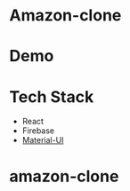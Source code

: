 # Amazon-clone
<!-- Les Choses de La Vie is an interactive ecommerce website. The Website stimulates an online shopping experience with a functioning shopping cart, sign-up, login, and checkout feature. -->

# Demo
<!-- [![Les Choses de La Vie](/client/components/portfolio1.GIF)](https://les-choses-de-la-vie.herokuapp.com/) -->

# Tech Stack
- React
- Firebase
- [Material-UI](https://mui.com/components/material-icons/)
# amazon-clone
